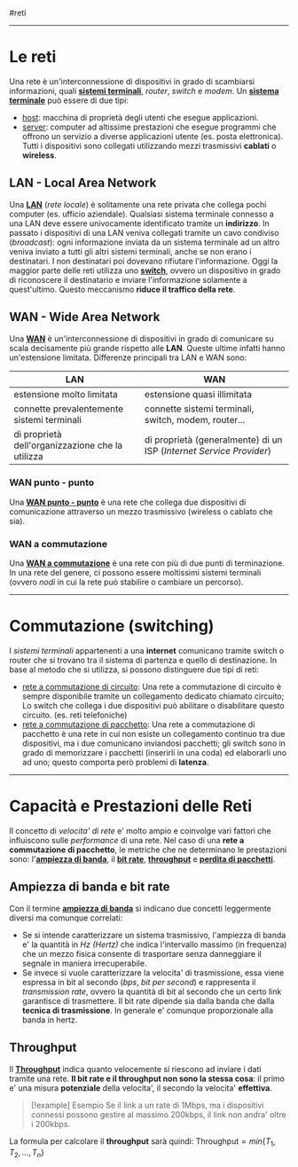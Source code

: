 #reti
___
# **Le reti**
Una rete è un'interconnessione di dispositivi in grado di scambiarsi informazioni, quali <u><b>sistemi terminali</b></u>, *router*, *switch* e *modem*.
Un <u><b>sistema terminale</b></u> può essere di due tipi:
- <u>host</u>: macchina di proprietà degli utenti che esegue applicazioni.
- <u>server</u>: computer ad altissime prestazioni che esegue programmi che offrono un servizio a diverse applicazioni utente (es. posta elettronica).
Tutti i dispositivi sono collegati utilizzando mezzi trasmissivi **cablati** o **wireless**.
## **LAN - Local Area Network**
Una <u><b>LAN</b></u> (*rete locale*) è solitamente una rete privata che collega pochi computer (es. ufficio aziendale).
Qualsiasi sistema terminale connesso a una LAN deve essere univocamente identificato tramite un **indirizzo**.
In passato i dispositivi di una LAN veniva collegati tramite un cavo condiviso (*broadcast*): ogni informazione inviata da un sistema terminale ad un altro veniva inviato a tutti gli altri sistemi terminali, anche se non erano i destinatari. I non destinatari poi dovevano rifiutare l'informazione.
Oggi la maggior parte delle reti utilizza uno <u><b>switch</b></u>, ovvero un dispositivo in grado di riconoscere il destinatario e inviare l'informazione solamente a quest'ultimo. Questo meccanismo **riduce il traffico della rete**.
## **WAN - Wide Area Network**
Una <u><b>WAN</b></u> è un'interconnessione di dispositivi in grado di comunicare su scala decisamente più grande rispetto alle **LAN**. Queste ultime infatti hanno un'estensione limitata.
Differenze principali tra LAN e WAN sono:

| **LAN**                                          | **WAN**                                                             |
| ------------------------------------------------ | ------------------------------------------------------------------- |
| estensione molto limitata                        | estensione quasi illimitata                                         |
| connette prevalentemente sistemi terminali       | connette sistemi terminali, switch, modem, router...                |
| di proprietà dell'organizzazione che la utilizza | di proprietà (generalmente) di un ISP (*Internet Service Provider*) |
### **WAN punto - punto**
Una <u><b>WAN punto - punto</b></u> è una rete che collega due dispositivi di comunicazione attraverso un mezzo trasmissivo (wireless o cablato che sia).
### **WAN a commutazione**
Una <u><b>WAN a commutazione</b></u> è una rete con più di due punti di terminazione. In una rete del genere, ci possono essere moltissimi sistemi terminali (ovvero *nodi* in cui la rete può stabilire o cambiare un percorso).
___
# **Commutazione (switching)**
I *sistemi terminali* appartenenti a una **internet** comunicano tramite switch o router che si trovano tra il sistema di partenza e quello di destinazione. In base al metodo che si utilizza, si possono distinguere due tipi di reti:
- <u>rete a commutazione di circuito</u>: Una rete a commutazione di circuito è sempre disponibile tramite un collegamento dedicato chiamato circuito; Lo switch che collega i due dispositivi può abilitare o disabilitare questo circuito. (es. reti telefoniche)
- <u>rete a commutazione di pacchetto</u>: Una rete a commutazione di pacchetto è una rete in cui non esiste un collegamento continuo tra due dispositivi, ma i due comunicano inviandosi pacchetti; gli switch sono in grado di memorizzare i pacchetti (inserirli in una coda) ed elaborarli uno ad uno; questo comporta però problemi di **latenza**.
___
# **Capacità e Prestazioni delle Reti**
Il concetto di *velocita' di rete* e' molto ampio e coinvolge vari fattori che influiscono sulle *performance* di una rete. Nel caso di una **rete a commutazione di pacchetto**, le metriche che ne determinano le prestazioni sono: l'<u><b>ampiezza di banda</b></u>, il <u><b>bit rate</b></u>, <u><b>throughput</b></u> e <u><b>perdita di pacchetti</b></u>.
## **Ampiezza di banda e bit rate**
Con il termine <u><b>ampiezza di banda</b></u> si indicano due concetti leggermente diversi ma comunque correlati:
- Se si intende caratterizzare un sistema trasmissivo, l'ampiezza di banda e' la quantità in *Hz (Hertz)* che indica l'intervallo massimo (in frequenza) che un mezzo fisica consente di trasportare senza danneggiare il segnale in maniera irrecuperabile.
- Se invece si vuole caratterizzare la velocita' di trasmissione, essa viene espressa in bit al secondo (*bps*, *bit per second*) e rappresenta il *transmission rate*, ovvero la quantità di bit al secondo che un certo link garantisce di trasmettere. Il bit rate dipende sia dalla banda che dalla **tecnica di trasmissione**. In generale e' comunque proporzionale alla banda in hertz.
## **Throughput**
Il <u><b>Throughput</b></u> indica quanto velocemente si riescono ad inviare i dati tramite una rete. **Il bit rate e il throughput non sono la stessa cosa**: il primo e' una misura **potenziale** della velocita', il secondo la velocita' **effettiva**.
> [!example] Esempio
> Se il link a un rate di 1Mbps, ma i dispositivi connessi possono gestire al massimo 200kbps, il link non andra' oltre i 200kbps.

La formula per calcolare il **throughput** sarà quindi:
$\text{Throughput} = min\{T_1, T_2, \dots, T_n\}$
